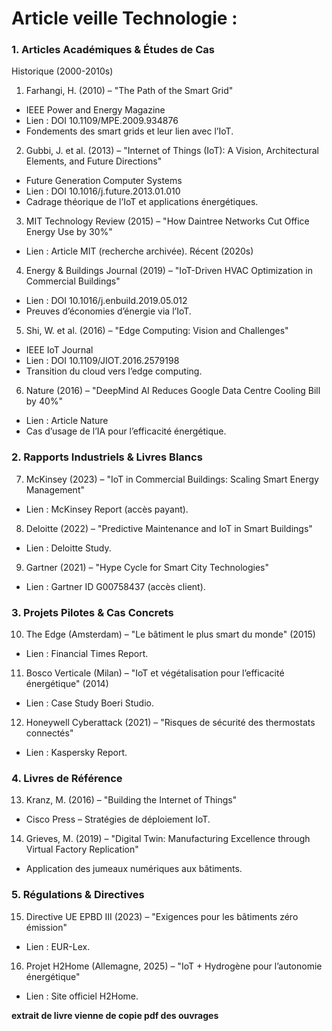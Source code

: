 # Article veille Technologie :

### 1. Articles Académiques & Études de Cas
Historique (2000-2010s)
1.	Farhangi, H. (2010) – "The Path of the Smart Grid"
  - IEEE Power and Energy Magazine
  - Lien : DOI 10.1109/MPE.2009.934876
  - Fondements des smart grids et leur lien avec l’IoT.
2.	Gubbi, J. et al. (2013) – "Internet of Things (IoT): A Vision, Architectural Elements, and Future Directions"
- 	Future Generation Computer Systems
- 	Lien : DOI 10.1016/j.future.2013.01.010
- 	Cadrage théorique de l’IoT et applications énergétiques.
3.	MIT Technology Review (2015) – "How Daintree Networks Cut Office Energy Use by 30%"
- 	Lien : Article MIT (recherche archivée).
Récent (2020s)
4.	Energy & Buildings Journal (2019) – "IoT-Driven HVAC Optimization in Commercial Buildings"
- 	Lien : DOI 10.1016/j.enbuild.2019.05.012
- 	Preuves d’économies d’énergie via l’IoT.
5.	Shi, W. et al. (2016) – "Edge Computing: Vision and Challenges"
- 	IEEE IoT Journal
- 	Lien : DOI 10.1109/JIOT.2016.2579198
- 	Transition du cloud vers l’edge computing.
6.	Nature (2016) – "DeepMind AI Reduces Google Data Centre Cooling Bill by 40%"
- 	Lien : Article Nature
- 	Cas d’usage de l’IA pour l’efficacité énergétique.


### 2. Rapports Industriels & Livres Blancs
7.	McKinsey (2023) – "IoT in Commercial Buildings: Scaling Smart Energy Management"
- 	Lien : McKinsey Report (accès payant).
8.	Deloitte (2022) – "Predictive Maintenance and IoT in Smart Buildings"
- 	Lien : Deloitte Study.
9.	Gartner (2021) – "Hype Cycle for Smart City Technologies"
- 	Lien : Gartner ID G00758437 (accès client).

### 3. Projets Pilotes & Cas Concrets
10.	The Edge (Amsterdam) – "Le bâtiment le plus smart du monde" (2015)
- 	Lien : Financial Times Report.
11.	Bosco Verticale (Milan) – "IoT et végétalisation pour l’efficacité énergétique" (2014)
- 	Lien : Case Study Boeri Studio.
12.	Honeywell Cyberattack (2021) – "Risques de sécurité des thermostats connectés"
- 	Lien : Kaspersky Report.

### 4. Livres de Référence
13.	Kranz, M. (2016) – "Building the Internet of Things"
- 	Cisco Press – Stratégies de déploiement IoT.
14.	Grieves, M. (2019) – "Digital Twin: Manufacturing Excellence through Virtual Factory Replication"
-	Application des jumeaux numériques aux bâtiments.

### 5. Régulations & Directives
15.	Directive UE EPBD III (2023) – "Exigences pour les bâtiments zéro émission"
- 	Lien : EUR-Lex.
16.	Projet H2Home (Allemagne, 2025) – "IoT + Hydrogène pour l’autonomie énergétique"
- 	Lien : Site officiel H2Home.


**extrait de livre vienne de copie pdf des ouvrages**


